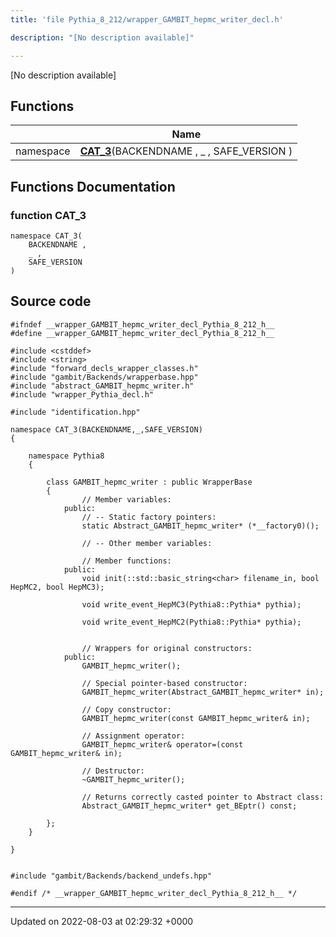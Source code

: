 ```yaml
---
title: 'file Pythia_8_212/wrapper_GAMBIT_hepmc_writer_decl.h'

description: "[No description available]"

---
```







[No description available]

## Functions

|                | Name           |
| -------------- | -------------- |
| namespace | **[CAT_3](/documentation/code/gambit_sphinx/files/wrapper__gambit__hepmc__writer__decl_8h/#function-cat-3)**(BACKENDNAME , _ , SAFE_VERSION ) |


## Functions Documentation

### function CAT_3

```
namespace CAT_3(
    BACKENDNAME ,
    _ ,
    SAFE_VERSION 
)
```




## Source code

```
#ifndef __wrapper_GAMBIT_hepmc_writer_decl_Pythia_8_212_h__
#define __wrapper_GAMBIT_hepmc_writer_decl_Pythia_8_212_h__

#include <cstddef>
#include <string>
#include "forward_decls_wrapper_classes.h"
#include "gambit/Backends/wrapperbase.hpp"
#include "abstract_GAMBIT_hepmc_writer.h"
#include "wrapper_Pythia_decl.h"

#include "identification.hpp"

namespace CAT_3(BACKENDNAME,_,SAFE_VERSION)
{
    
    namespace Pythia8
    {
        
        class GAMBIT_hepmc_writer : public WrapperBase
        {
                // Member variables: 
            public:
                // -- Static factory pointers: 
                static Abstract_GAMBIT_hepmc_writer* (*__factory0)();
        
                // -- Other member variables: 
        
                // Member functions: 
            public:
                void init(::std::basic_string<char> filename_in, bool HepMC2, bool HepMC3);
        
                void write_event_HepMC3(Pythia8::Pythia* pythia);
        
                void write_event_HepMC2(Pythia8::Pythia* pythia);
        
        
                // Wrappers for original constructors: 
            public:
                GAMBIT_hepmc_writer();
        
                // Special pointer-based constructor: 
                GAMBIT_hepmc_writer(Abstract_GAMBIT_hepmc_writer* in);
        
                // Copy constructor: 
                GAMBIT_hepmc_writer(const GAMBIT_hepmc_writer& in);
        
                // Assignment operator: 
                GAMBIT_hepmc_writer& operator=(const GAMBIT_hepmc_writer& in);
        
                // Destructor: 
                ~GAMBIT_hepmc_writer();
        
                // Returns correctly casted pointer to Abstract class: 
                Abstract_GAMBIT_hepmc_writer* get_BEptr() const;
        
        };
    }
    
}


#include "gambit/Backends/backend_undefs.hpp"

#endif /* __wrapper_GAMBIT_hepmc_writer_decl_Pythia_8_212_h__ */
```


-------------------------------

Updated on 2022-08-03 at 02:29:32 +0000
